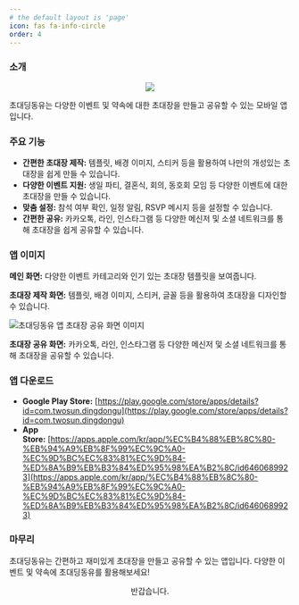 ```yaml
---
# the default layout is 'page'
icon: fas fa-info-circle
order: 4
---
```



### 소개

<p align="center"> <img src="https://contents.dt.co.kr/images/202312/2023120402109923088002[1].jpg"> </p>


초대딩동유는 다양한 이벤트 및 약속에 대한 초대장을 만들고 공유할 수 있는 모바일 앱입니다.

### 주요 기능

- **간편한 초대장 제작:** 템플릿, 배경 이미지, 스티커 등을 활용하여 나만의 개성있는 초대장을 쉽게 만들 수 있습니다.
- **다양한 이벤트 지원:** 생일 파티, 결혼식, 회의, 동호회 모임 등 다양한 이벤트에 대한 초대장을 만들 수 있습니다.
- **맞춤 설정:** 참석 여부 확인, 일정 알림, RSVP 메시지 등을 설정할 수 있습니다.
- **간편한 공유:** 카카오톡, 라인, 인스타그램 등 다양한 메신저 및 소셜 네트워크를 통해 초대장을 쉽게 공유할 수 있습니다.

### 앱 이미지

**메인 화면:** 다양한 이벤트 카테고리와 인기 있는 초대장 템플릿을 보여줍니다.

**초대장 제작 화면:** 템플릿, 배경 이미지, 스티커, 글꼴 등을 활용하여 초대장을 디자인할 수 있습니다.

![초대딩동유 앱 초대장 공유 화면 이미지](https://cdn.e2news.com/news/photo/202312/304430_204012_111.png)



**초대장 공유 화면:** 카카오톡, 라인, 인스타그램 등 다양한 메신저 및 소셜 네트워크를 통해 초대장을 공유할 수 있습니다.

### 앱 다운로드

- **Google Play Store:** [https://play.google.com/store/apps/details?id=com.twosun.dingdongu](https://play.google.com/store/apps/details?id=com.twosun.dingdongu)
- **App Store:** [https://apps.apple.com/kr/app/%EC%B4%88%EB%8C%80-%EB%94%A9%EB%8F%99%EC%9C%A0-%EC%9D%BC%EC%83%81%EC%9D%84-%ED%8A%B9%EB%B3%84%ED%95%98%EA%B2%8C/id6460689923](https://apps.apple.com/kr/app/%EC%B4%88%EB%8C%80-%EB%94%A9%EB%8F%99%EC%9C%A0-%EC%9D%BC%EC%83%81%EC%9D%84-%ED%8A%B9%EB%B3%84%ED%95%98%EA%B2%8C/id6460689923)

### 마무리

초대딩동유는 간편하고 재미있게 초대장을 만들고 공유할 수 있는 앱입니다. 다양한 이벤트 및 약속에 초대딩동유를 활용해보세요!
<p align="center"> 반갑습니다. </p>


